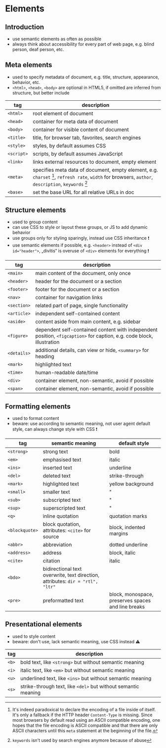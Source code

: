 # Elements



## Introduction

- use semantic elements as often as possible
- always think about accessibility for every part of web page, e.g. blind person, deaf person, etc.



## Meta elements

- used to specify metadata of document, e.g. title, structure, appearance, behavior, etc.
- `<html>`, `<head>`, `<body>` are optional in HTML5, if omitted are inferred from structure, but better include

| tag | description |
| - | - |
| `<html>` | root element of document |
| `<head>` | container for meta data of document |
| `<body>` | container for visible content of document |
| `<title>` | title, for browser tab, favorites, search engines |
| `<style>` | styles, by default assumes CSS |
| `<script>` | scripts, by default assumes JavaScript |
| `<link>` | links external resources to document, empty element |
| `<meta>` | specifies meta data of document, empty element, e.g. `charset` [^1], `refresh rate`, `width` for browsers, `author`, `description`, `keywords` [^2] |
| `<base>` | set the base URL for all relative URLs in doc |

[^1]: It's indeed paradoxical to declare the encoding of a file inside of itself. It's only a fallback if the HTTP header `Content-Type` is missing. Since most browsers by default read using an ASCII compatible encoding, one hopes that the file encoding is ASCII compatible and that there are only ASCII characters until this `meta` statement at the beginning of the file.
[^2]: `keywords` isn't used by search engines anymore because of abuse



## Structure elements

- used to group content
- can use CSS to style or layout these groups, or JS to add dynamic behavior
- use groups only for styling sparingly, instead use CSS inheritance ❗️
- use semantic elements if possible, e.g. `<header>` instead of `<div id="header">`, „divitis“ is overuse of `<div>` elements for everything ❗️

| tag | description |
| - | - |
| `<main>` | main content of the document, only once |
| `<header>` | header for the document or a section |
| `<footer>` | footer for the document or a section |
| `<nav>` | container for navigation links |
| `<section>` | related part of page, single functionality |
| `<article>` | independent self-contained content |
| `<aside>` | content aside from main content, e.g. sidebar |
| `<figure>` | dependent self-contained content with independent position, `<figcaption>` for caption, e.g. code block, illustration |
| `<details>` | additional details, can view or hide, `<summary>` for heading |
| `<mark>` | highlighted text |
| `<time>` | human-readable date/time |
| `<div>` | container element, non-semantic, avoid if possible |
| `<span>` | container element, non-semantic, avoid if possible |



## Formatting elements

- used to format content
- beware: use according to semantic meaning, not user agent default style, can always change style with CSS ❗️

| tag | semantic meaning | default style |
| - | - | - |
| `<strong>` | strong text | bold |
| `<em>` | emphasised text | italic |
| `<ins>` | inserted text | underline |
| `<del>` | deleted text | strike-through |
| `<mark>` | highlighted text | yellow background |
| `<small>` | smaller text | " |
| `<sub>` | subscripted text | " |
| `<sup>` | superscripted text | " |
| `<q>` | inline quotation | quotation marks |
| `<blockquote>` | block quotation, attributes: `<cite>` for source | block, indented margins |
| `<abbr>` | abbreviation | dotted underline |
| `<address>` | address | block, italic |
| `<cite>` | citation | italic |
| `<bdo>` | bidirectional text overwrite, text direction, attributes: `dir = "rtl", "ltr"` | |
| `<pre>` | preformatted text | block, monospace, preserves spaces and line breaks |



## Presentational elements

- used to style content
- beware: don't use, lack semantic meaning, use CSS instead ⚠️

| tag | description |
| - | - |
| `<b>` | bold text, like `<strong>` but without semantic meaning |
| `<i>` | italic text, like `<em>` but without semantic meaning |
| `<u>` | underlined text, like `<ins>` but without semantic meaning |
| `<s>` | strike-through text, like `<del>` but without semantic meaning |
